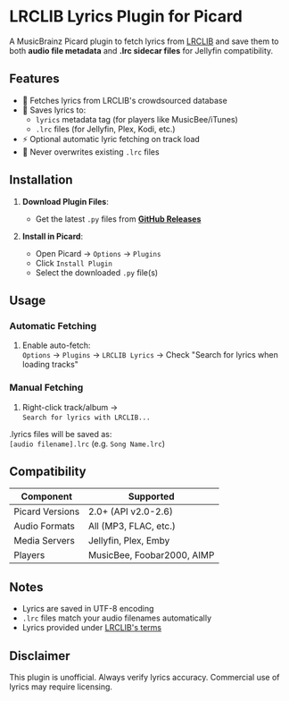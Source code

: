 # LRCLIB Lyrics Plugin for Picard

A MusicBrainz Picard plugin to fetch lyrics from [LRCLIB](https://lrclib.net) and save them to both **audio file metadata** and **.lrc sidecar files** for Jellyfin compatibility.


## Features
- 🎵 Fetches lyrics from LRCLIB's crowdsourced database
- 💾 Saves lyrics to:
  - `lyrics` metadata tag (for players like MusicBee/iTunes)
  - `.lrc` files (for Jellyfin, Plex, Kodi, etc.)
- ⚡ Optional automatic lyric fetching on track load
- 🚫 Never overwrites existing `.lrc` files

## Installation
1. **Download Plugin Files**:
   - Get the latest `.py` files from [**GitHub Releases**](https://raw.githubusercontent.com/izaz4141/picard-lrclib/refs/heads/main/lrcget.py)
   
2. **Install in Picard**:
   - Open Picard → `Options` → `Plugins`
   - Click `Install Plugin` 
   - Select the downloaded `.py` file(s)

## Usage
### Automatic Fetching
1. Enable auto-fetch:  
   `Options` → `Plugins` → `LRCLIB Lyrics` → Check "Search for lyrics when loading tracks"

### Manual Fetching
1. Right-click track/album →  
   `Search for lyrics with LRCLIB...`

.lyrics files will be saved as:  
`[audio filename].lrc` (e.g. `Song Name.lrc`)

## Compatibility
| Component           | Supported          |
|---------------------|--------------------|
| Picard Versions     | 2.0+ (API v2.0-2.6)|
| Audio Formats       | All (MP3, FLAC, etc.) |
| Media Servers       | Jellyfin, Plex, Emby |
| Players             | MusicBee, Foobar2000, AIMP |

## Notes
- Lyrics are saved in UTF-8 encoding
- `.lrc` files match your audio filenames automatically
- Lyrics provided under [LRCLIB's terms](https://lrclib.net/terms)

## Disclaimer
This plugin is unofficial. Always verify lyrics accuracy. Commercial use of lyrics may require licensing.
